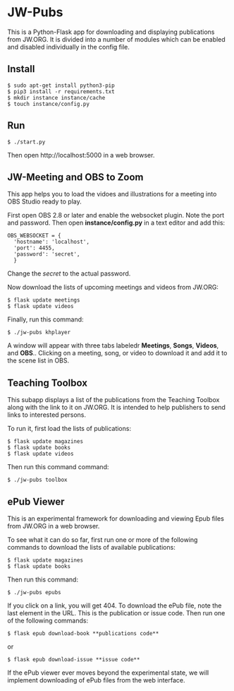 # JW-Pubs

This is a Python-Flask app for downloading and displaying publications from
JW.ORG. It is divided into a number of modules which can be enabled and
disabled individually in the config file.

## Install

    $ sudo apt-get install python3-pip
    $ pip3 install -r requirements.txt
    $ mkdir instance instance/cache
    $ touch instance/config.py

## Run

    $ ./start.py

Then open http://localhost:5000 in a web browser.

## JW-Meeting and OBS to Zoom

This app helps you to load the vidoes and illustrations for a meeting into OBS
Studio ready to play.

First open OBS 2.8 or later and enable the websocket plugin. Note the port
and password. Then open **instance/config.py** in a text editor and add
this:

    OBS_WEBSOCKET = {
      'hostname': 'localhost',
      'port': 4455,
      'password': 'secret',
      }

Change the *secret* to the actual password.

Now download the lists of upcoming meetings and videos from JW.ORG:

    $ flask update meetings
    $ flask update videos

Finally, run this command:

    $ ./jw-pubs khplayer

A window will appear with three tabs labeledr **Meetings**, **Songs**,
**Videos**, and **OBS**.. Clicking on a meeting, song, or video to
download it and add it to the scene list in OBS.

## Teaching Toolbox

This subapp displays a list of the publications from the Teaching Toolbox
along with the link to it on JW.ORG. It is intended to help publishers
to send links to interested persons.

To run it, first load the lists of publications:

    $ flask update magazines
    $ flask update books
    $ flask update videos

Then run this command command:

    $ ./jw-pubs toolbox

## ePub Viewer

This is an experimental framework for downloading and viewing Epub files
from JW.ORG in a web browser.

To see what it can do so far, first run one or more of the following commands
to download the lists of available publications:

    $ flask update magazines
    $ flask update books

Then run this command:

    $ ./jw-pubs epubs

If you click on a link, you will get 404. To download the ePub file, note the last
element in the URL. This is the publication or issue code. Then run one of the
following commands:

    $ flask epub download-book **publications code**

or

    $ flask epub download-issue **issue code**

If the ePub viewer ever moves beyond the experimental state, we will implement
downloading of ePub files from the web interface.

